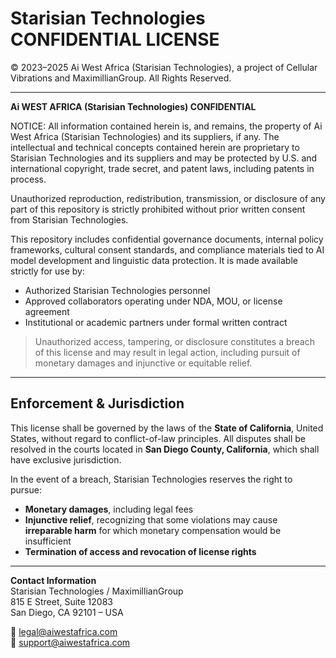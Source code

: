 # Starisian Technologies CONFIDENTIAL LICENSE

© 2023–2025 Ai West Africa (Starisian Technologies), a project of Cellular Vibrations and MaximillianGroup. All Rights Reserved.

---

**Ai WEST AFRICA (Starisian Technologies) CONFIDENTIAL**

NOTICE: All information contained herein is, and remains, the property of Ai West Africa (Starisian Technologies) and its suppliers, if any. The intellectual and technical concepts contained herein are proprietary to Starisian Technologies and its suppliers and may be protected by U.S. and international copyright, trade secret, and patent laws, including patents in process.

Unauthorized reproduction, redistribution, transmission, or disclosure of any part of this repository is strictly prohibited without prior written consent from Starisian Technologies.

This repository includes confidential governance documents, internal policy frameworks, cultural consent standards, and compliance materials tied to AI model development and linguistic data protection. It is made available strictly for use by:

- Authorized Starisian Technologies personnel
- Approved collaborators operating under NDA, MOU, or license agreement
- Institutional or academic partners under formal written contract

> Unauthorized access, tampering, or disclosure constitutes a breach of this license and may result in legal action, including pursuit of monetary damages and injunctive or equitable relief.

---

## Enforcement & Jurisdiction

This license shall be governed by the laws of the **State of California**, United States, without regard to conflict-of-law principles. All disputes shall be resolved in the courts located in **San Diego County, California**, which shall have exclusive jurisdiction.

In the event of a breach, Starisian Technologies reserves the right to pursue:

- **Monetary damages**, including legal fees
- **Injunctive relief**, recognizing that some violations may cause **irreparable harm** for which monetary compensation would be insufficient
- **Termination of access and revocation of license rights**

---

**Contact Information**  
Starisian Technologies / MaximillianGroup  
815 E Street, Suite 12083  
San Diego, CA 92101 – USA  

📧 legal@aiwestafrica.com  
📧 support@aiwestafrica.com
